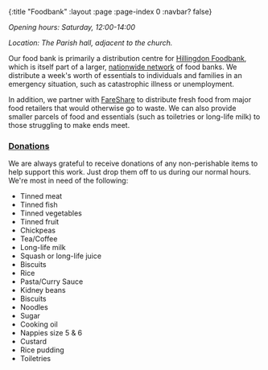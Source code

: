 {:title "Foodbank"
 :layout :page
 :page-index 0
 :navbar? false}

*Opening hours: Saturday, 12:00-14:00*

*Location: The Parish hall, adjacent to the church.*

Our food bank is primarily a distribution centre for [Hillingdon Foodbank](https://hillingdon.foodbank.org.uk/), which is itself part of a larger, [nationwide network](https://www.trusselltrust.org/) of food banks. We distribute a week's worth of essentials to individuals and families in an emergency situation, such as catastrophic illness or unemployment.

In addition, we partner with [FareShare](https://fareshare.org.uk/) to distribute fresh food from major food retailers that would otherwise go to waste. We can also provide smaller parcels of food and essentials (such as toiletries or long-life milk) to those struggling to make ends meet.

### [Donations](#donations)

We are always grateful to receive donations of any non-perishable items to help support this work. Just drop them off to us during our normal hours. We're most in need of the following:

 * Tinned meat
 * Tinned fish
 * Tinned vegetables
 * Tinned fruit
 * Chickpeas
 * Tea/Coffee
 * Long-life milk
 * Squash or long-life juice
 * Biscuits
 * Rice
 * Pasta/Curry Sauce
 * Kidney beans
 * Biscuits
 * Noodles
 * Sugar
 * Cooking oil
 * Nappies size 5 & 6
 * Custard
 * Rice pudding
 * Toiletries
